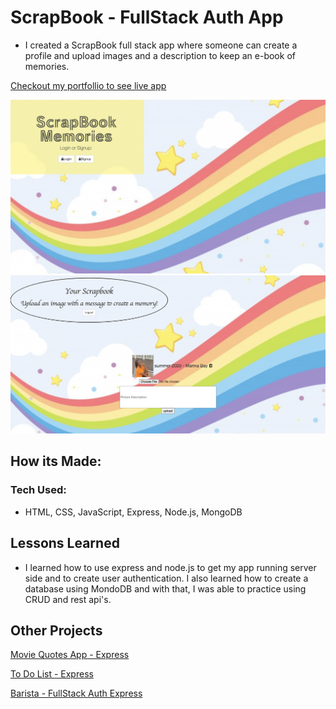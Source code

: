 # ScrapBook - FullStack Auth App

- I created a ScrapBook full stack app where someone can create a profile and upload images and a description to keep an e-book of memories.

[Checkout my portfollio to see live app](https://www.tamikasterlin.com)

![application screenshot](public/screenshot.png)
![application screenshot](public/screenshot2.png)

## How its Made:
### Tech Used:

- HTML, CSS, JavaScript, Express, Node.js, MongoDB

## Lessons Learned

- I learned how to use express and node.js to get my app running server side and to create user authentication. I also learned how to create a database using MondoDB and with that, I was able to practice using CRUD and rest api's.

## Other Projects

[Movie Quotes App - Express](https://github.com/TamikaSterlin/Personal-Express---Movie-Quotes)

[To Do List - Express](https://express-previous-todo.herokuapp.com/)

[Barista - FullStack Auth Express](https://github.com/TamikaSterlin/FullstackAppPersonalONE)
